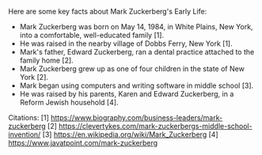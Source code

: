 Here are some key facts about Mark Zuckerberg's Early Life:

- Mark Zuckerberg was born on May 14, 1984, in White Plains, New York, into a comfortable, well-educated family [1].
- He was raised in the nearby village of Dobbs Ferry, New York [1].
- Mark's father, Edward Zuckerberg, ran a dental practice attached to the family home [2].
- Mark Zuckerberg grew up as one of four children in the state of New York [2].
- Mark began using computers and writing software in middle school [3].
- He was raised by his parents, Karen and Edward Zuckerberg, in a Reform Jewish household [4].

Citations:
[1] https://www.biography.com/business-leaders/mark-zuckerberg
[2] https://clevertykes.com/mark-zuckerbergs-middle-school-invention/
[3] https://en.wikipedia.org/wiki/Mark_Zuckerberg
[4] https://www.javatpoint.com/mark-zuckerberg